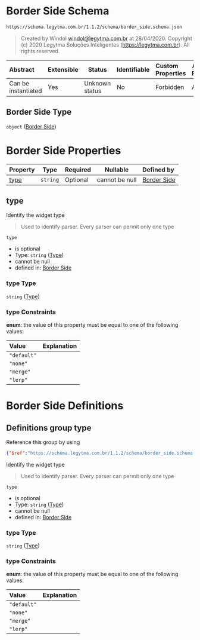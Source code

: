 # Border Side Schema

```txt
https://schema.legytma.com.br/1.1.2/schema/border_side.schema.json
```




> Created by Windol [windol@legytma.com.br](mailto:windol@legytma.com.br) at 28/04/2020.
> Copyright (c) 2020 Legytma Soluções Inteligentes (<https://legytma.com.br>). All rights reserved.
>

| Abstract            | Extensible | Status         | Identifiable | Custom Properties | Additional Properties | Access Restrictions | Defined In                                                                          |
| :------------------ | ---------- | -------------- | ------------ | :---------------- | --------------------- | ------------------- | ----------------------------------------------------------------------------------- |
| Can be instantiated | Yes        | Unknown status | No           | Forbidden         | Allowed               | none                | [border_side.schema.json](../schema/border_side.schema.json) |

## Border Side Type

`object` ([Border Side](border_side.md))

# Border Side Properties

| Property      | Type     | Required | Nullable       | Defined by                                                                                                                               |
| :------------ | -------- | -------- | -------------- | :--------------------------------------------------------------------------------------------------------------------------------------- |
| [type](#type) | `string` | Optional | cannot be null | [Border Side](border_side-properties-type.md) |

## type

Identify the widget type


> Used to identify parser. Every parser can permit only one type
>

`type`

-   is optional
-   Type: `string` ([Type](border_side-properties-type.md))
-   cannot be null
-   defined in: [Border Side](border_side-properties-type.md)

### type Type

`string` ([Type](border_side-properties-type.md))

### type Constraints

**enum**: the value of this property must be equal to one of the following values:

| Value       | Explanation |
| :---------- | ----------- |
| `"default"` |             |
| `"none"`    |             |
| `"merge"`   |             |
| `"lerp"`    |             |

# Border Side Definitions

## Definitions group type

Reference this group by using

```json
{"$ref":"https://schema.legytma.com.br/1.1.2/schema/border_side.schema.json#/definitions/type"}
```

Identify the widget type


> Used to identify parser. Every parser can permit only one type
>

`type`

-   is optional
-   Type: `string` ([Type](border_side-definitions-type.md))
-   cannot be null
-   defined in: [Border Side](border_side-definitions-type.md)

### type Type

`string` ([Type](border_side-definitions-type.md))

### type Constraints

**enum**: the value of this property must be equal to one of the following values:

| Value       | Explanation |
| :---------- | ----------- |
| `"default"` |             |
| `"none"`    |             |
| `"merge"`   |             |
| `"lerp"`    |             |
